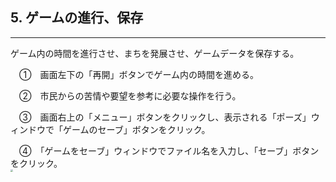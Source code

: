 ## 5. ゲームの進行、保存

------

ゲーム内の時間を進行させ、まちを発展させ、ゲームデータを保存する。

　①　画面左下の「再開」ボタンでゲーム内の時間を進める。

　②　市民からの苦情や要望を参考に必要な操作を行う。

　③　画面右上の「メニュー」ボタンをクリックし、表示される「ポーズ」ウィンドウで「ゲームのセーブ」ボタンをクリック。

　④　「ゲームをセーブ」ウィンドウでファイル名を入力し、「セーブ」ボタンをクリック。
　
<br><img src="../resources/userMan/3-5-1.png" style="zoom: 25.5%;" />

<br><br>
